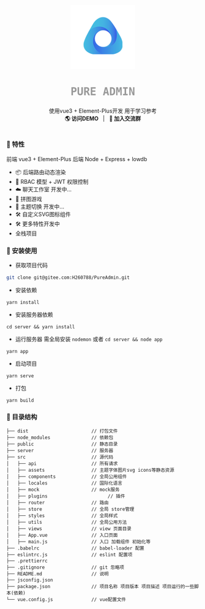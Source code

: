 <p align="center">
  <a target="blank">
    <img src="./images/log.png" alt="Logo" width="168" height="168">
  </a>
  <h2 align="center" style="font-weight: 600;font: bold 200% Consolas, Monaco, monospace;color: #999;">PURE ADMIN</h2>
  <p align="center">
    使用vue3 + Element-Plus开发 用于学习参考
    <br />
    <a><strong>🌎 访问DEMO</strong></a>
      &nbsp;&nbsp;|&nbsp;&nbsp;
    <a><strong>💬 加入交流群</strong></a>
    <br />
    <br />
  </p>
</p>

### 🎉 特性
前端 vue3 + Element-Plus
后端 Node + Express + lowdb

- 📦️ 后端路由动态渲染
- 📃 RBAC 模型 + JWT 权限控制
- ☁️ 聊天工作室 开发中...
- 🔴 拼图游戏
- 🌚 主题切换 开发中...
- 🛠 自定义SVG图标组件
- 🛠 更多特性开发中 
- 全栈项目



### 🌱 安装使用

- 获取项目代码

```bash
git clone git@gitee.com:H260788/PureAdmin.git
```

- 安装依赖

```
yarn install
```

- 安装服务器依赖

```
cd server && yarn install
```

- 运行服务器 需全局安装 `nodemon`  或者 `cd server && node app`

```
yarn app
```

- 启动项目

```
yarn serve
```

- 打包

```
yarn build
```



### 🎨 目录结构

```
├── dist                       // 打包文件
├── node_modules               // 依赖包
├── public                     // 静态目录
├── server                     // 服务器
├── src                        // 源代码
│   ├── api                    // 所有请求
│   ├── assets                 // 主题字体图片svg icons等静态资源
│   ├── components             // 全局公用组件
│   ├── locales                // 国际化语言
│   ├── mock                   // mock服务
│   ├── plugins				         // 插件
│   ├── router                 // 路由
│   ├── store                  // 全局 store管理
│   ├── styles                 // 全局样式
│   ├── utils                  // 全局公用方法
│   ├── views                  // view 页面目录
│   ├── App.vue                // 入口页面
│   ├── main.js                // 入口 加载组件 初始化等
├── .babelrc                   // babel-loader 配置
├── eslintrc.js                // eslint 配置项
├── .prettierrc
├── .gitignore                 // git 忽略项
├── README.md                  // 说明
├── jsconfig.json
├── package.json               // 项目名称 项目版本 项目描述 项目运行的一些脚本(依赖)
└── vue.config.js              // vue配置文件
```







